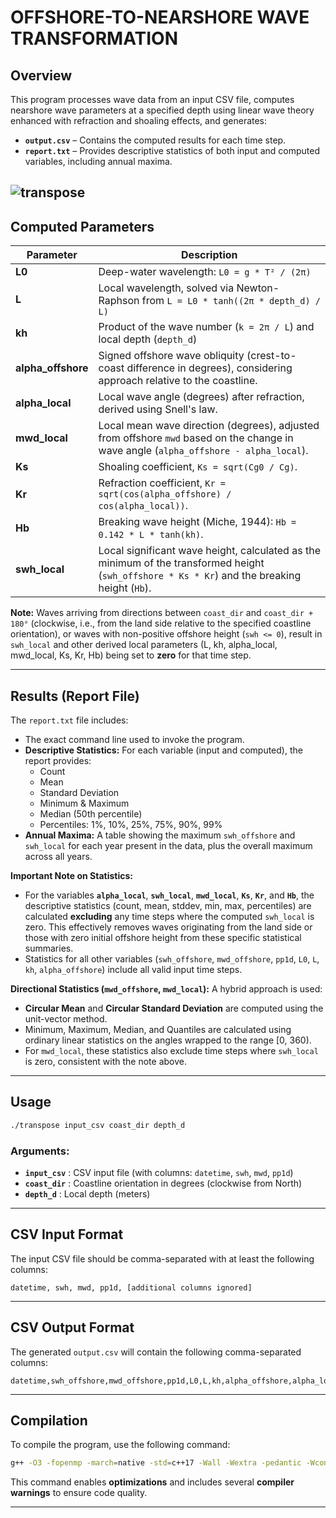 # OFFSHORE-TO-NEARSHORE WAVE TRANSFORMATION
## Overview

This program processes wave data from an input CSV file, computes nearshore wave parameters at a specified depth using linear wave theory enhanced with refraction and shoaling effects, and generates:

- **`output.csv`** – Contains the computed results for each time step.
- **`report.txt`** – Provides descriptive statistics of both input and computed variables, including annual maxima.

![transpose](https://github.com/user-attachments/assets/4e49cd6a-75bf-4e3d-9e5d-d905f913f08e)
---
## Computed Parameters

| Parameter         | Description |
|------------------|-------------|
| **L0** | Deep-water wavelength: `L0 = g * T² / (2π)` |
| **L** | Local wavelength, solved via Newton-Raphson from `L = L0 * tanh((2π * depth_d) / L)` |
| **kh** | Product of the wave number (`k = 2π / L`) and local depth (`depth_d`) |
| **alpha_offshore** | Signed offshore wave obliquity (crest-to-coast difference in degrees), considering approach relative to the coastline. |
| **alpha_local** | Local wave angle (degrees) after refraction, derived using Snell's law. |
| **mwd_local** | Local mean wave direction (degrees), adjusted from offshore `mwd` based on the change in wave angle (`alpha_offshore - alpha_local`). |
| **Ks** | Shoaling coefficient, `Ks = sqrt(Cg0 / Cg)`. |
| **Kr** | Refraction coefficient, `Kr = sqrt(cos(alpha_offshore) / cos(alpha_local))`. |
| **Hb** | Breaking wave height (Miche, 1944): `Hb = 0.142 * L * tanh(kh)`. |
| **swh_local** | Local significant wave height, calculated as the minimum of the transformed height (`swh_offshore * Ks * Kr`) and the breaking height (`Hb`). |

**Note:** Waves arriving from directions between `coast_dir` and `coast_dir + 180°` (clockwise, i.e., from the land side relative to the specified coastline orientation), or waves with non-positive offshore height (`swh <= 0`), result in `swh_local` and other derived local parameters (L, kh, alpha_local, mwd_local, Ks, Kr, Hb) being set to **zero** for that time step.

---
## Results (Report File)

The `report.txt` file includes:

- The exact command line used to invoke the program.
- **Descriptive Statistics:** For each variable (input and computed), the report provides:
    - Count
    - Mean
    - Standard Deviation
    - Minimum & Maximum
    - Median (50th percentile)
    - Percentiles: 1%, 10%, 25%, 75%, 90%, 99%
- **Annual Maxima:** A table showing the maximum `swh_offshore` and `swh_local` for each year present in the data, plus the overall maximum across all years.

**Important Note on Statistics:**
- For the variables **`alpha_local`**, **`swh_local`**, **`mwd_local`**, **`Ks`**, **`Kr`**, and **`Hb`**, the descriptive statistics (count, mean, stddev, min, max, percentiles) are calculated **excluding** any time steps where the computed `swh_local` is zero. This effectively removes waves originating from the land side or those with zero initial offshore height from these specific statistical summaries.
- Statistics for all other variables (`swh_offshore`, `mwd_offshore`, `pp1d`, `L0`, `L`, `kh`, `alpha_offshore`) include all valid input time steps.

**Directional Statistics (`mwd_offshore`, `mwd_local`):**
A hybrid approach is used:
- **Circular Mean** and **Circular Standard Deviation** are computed using the unit-vector method.
- Minimum, Maximum, Median, and Quantiles are calculated using ordinary linear statistics on the angles wrapped to the range [0, 360).
- For `mwd_local`, these statistics also exclude time steps where `swh_local` is zero, consistent with the note above.

---

## Usage

```sh
./transpose input_csv coast_dir depth_d
```

### Arguments:
- **`input_csv`** : CSV input file (with columns: `datetime`, `swh`, `mwd`, `pp1d`)
- **`coast_dir`** : Coastline orientation in degrees (clockwise from North)
- **`depth_d`** : Local depth (meters)

---

## CSV Input Format

The input CSV file should be comma-separated with at least the following columns:

```csv
datetime, swh, mwd, pp1d, [additional columns ignored]
```

---

## CSV Output Format

The generated `output.csv` will contain the following comma-separated columns:

```csv
datetime,swh_offshore,mwd_offshore,pp1d,L0,L,kh,alpha_offshore,alpha_local,swh_local,mwd_local,Ks,Kr,Hb
```

---

## Compilation

To compile the program, use the following command:

```sh
g++ -O3 -fopenmp -march=native -std=c++17 -Wall -Wextra -pedantic -Wconversion -Wsign-conversion -static -static-libgcc -static-libstdc++ -lm -o transpose transpose.cpp
```

This command enables **optimizations** and includes several **compiler warnings** to ensure code quality.

---
